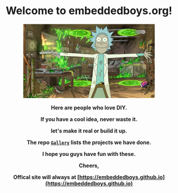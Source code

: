 <div align="center" style="font-weight:bold;">
</br>
<h1 align="center">
<span>Welcome to embeddedboys.org!<span>
</h1>

<img src="assets/rick.png" width="70%">

<div align="center">

Here are people who love DIY.

If you have a cool idea, never waste it.

let's make it real or build it up.

The repo [`Gallery`](https://github.com/embeddedboys/Gallery) lists the projects we have done.

I hope you guys have fun with these.

Cheers,

Offical site will always at [https://embeddedboys.github.io](https://embeddedboys.github.io)

</div>

</div>
<!--

**Here are some ideas to get you started:**

🙋‍♀️ A short introduction - what is your organization all about?
🌈 Contribution guidelines - how can the community get involved?
👩‍💻 Useful resources - where can the community find your docs? Is there anything else the community should know?
🍿 Fun facts - what does your team eat for breakfast?
🧙 Remember, you can do mighty things with the power of [Markdown](https://docs.github.com/github/writing-on-github/getting-started-with-writing-and-formatting-on-github/basic-writing-and-formatting-syntax)
-->
